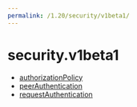 ```yaml
---
permalink: /1.20/security/v1beta1/
---
```


# security.v1beta1



* [authorizationPolicy](authorizationPolicy.md)
* [peerAuthentication](peerAuthentication.md)
* [requestAuthentication](requestAuthentication.md)